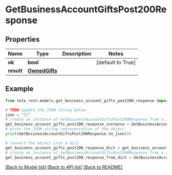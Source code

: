 # GetBusinessAccountGiftsPost200Response


## Properties

Name | Type | Description | Notes
------------ | ------------- | ------------- | -------------
**ok** | **bool** |  | [default to True]
**result** | [**OwnedGifts**](OwnedGifts.md) |  | 

## Example

```python
from tele_rest.models.get_business_account_gifts_post200_response import GetBusinessAccountGiftsPost200Response

# TODO update the JSON string below
json = "{}"
# create an instance of GetBusinessAccountGiftsPost200Response from a JSON string
get_business_account_gifts_post200_response_instance = GetBusinessAccountGiftsPost200Response.from_json(json)
# print the JSON string representation of the object
print(GetBusinessAccountGiftsPost200Response.to_json())

# convert the object into a dict
get_business_account_gifts_post200_response_dict = get_business_account_gifts_post200_response_instance.to_dict()
# create an instance of GetBusinessAccountGiftsPost200Response from a dict
get_business_account_gifts_post200_response_from_dict = GetBusinessAccountGiftsPost200Response.from_dict(get_business_account_gifts_post200_response_dict)
```
[[Back to Model list]](../README.md#documentation-for-models) [[Back to API list]](../README.md#documentation-for-api-endpoints) [[Back to README]](../README.md)


